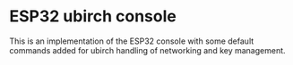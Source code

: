 # ESP32 ubirch console

This is an implementation of the ESP32 console with some default commands
added for ubirch handling of networking and key management.
